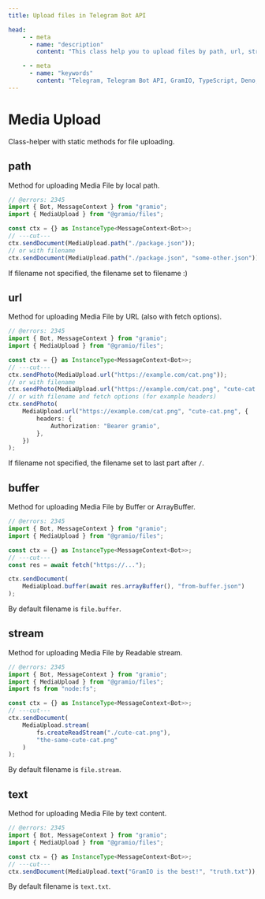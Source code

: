 ```yaml
---
title: Upload files in Telegram Bot API

head:
    - - meta
      - name: "description"
        content: "This class help you to upload files by path, url, stream, buffer or text"

    - - meta
      - name: "keywords"
        content: "Telegram, Telegram Bot API, GramIO, TypeScript, Deno, Bun, Node.JS, Nodejs, file upload, file_id, attach"
---
```


# Media Upload

Class-helper with static methods for file uploading.

## path

Method for uploading Media File by local path.

```ts twoslash
// @errors: 2345
import { Bot, MessageContext } from "gramio";
import { MediaUpload } from "@gramio/files";

const ctx = {} as InstanceType<MessageContext<Bot>>;
// ---cut---
ctx.sendDocument(MediaUpload.path("./package.json"));
// or with filename
ctx.sendDocument(MediaUpload.path("./package.json", "some-other.json"));
```

If filename not specified, the filename set to filename :)

## url

Method for uploading Media File by URL (also with fetch options).

```ts twoslash
// @errors: 2345
import { Bot, MessageContext } from "gramio";
import { MediaUpload } from "@gramio/files";

const ctx = {} as InstanceType<MessageContext<Bot>>;
// ---cut---
ctx.sendPhoto(MediaUpload.url("https://example.com/cat.png"));
// or with filename
ctx.sendPhoto(MediaUpload.url("https://example.com/cat.png", "cute-cat.png"));
// or with filename and fetch options (for example headers)
ctx.sendPhoto(
    MediaUpload.url("https://example.com/cat.png", "cute-cat.png", {
        headers: {
            Authorization: "Bearer gramio",
        },
    })
);
```

If filename not specified, the filename set to last part after `/`.

## buffer

Method for uploading Media File by Buffer or ArrayBuffer.

```ts twoslash
// @errors: 2345
import { Bot, MessageContext } from "gramio";
import { MediaUpload } from "@gramio/files";

const ctx = {} as InstanceType<MessageContext<Bot>>;
// ---cut---
const res = await fetch("https://...");

ctx.sendDocument(
    MediaUpload.buffer(await res.arrayBuffer(), "from-buffer.json")
);
```

By default filename is `file.buffer`.

## stream

Method for uploading Media File by Readable stream.

```ts twoslash
// @errors: 2345
import { Bot, MessageContext } from "gramio";
import { MediaUpload } from "@gramio/files";
import fs from "node:fs";

const ctx = {} as InstanceType<MessageContext<Bot>>;
// ---cut---
ctx.sendDocument(
    MediaUpload.stream(
        fs.createReadStream("./cute-cat.png"),
        "the-same-cute-cat.png"
    )
);
```

By default filename is `file.stream`.

## text

Method for uploading Media File by text content.

```ts twoslash
// @errors: 2345
import { Bot, MessageContext } from "gramio";
import { MediaUpload } from "@gramio/files";

const ctx = {} as InstanceType<MessageContext<Bot>>;
// ---cut---
ctx.sendDocument(MediaUpload.text("GramIO is the best!", "truth.txt"));
```

By default filename is `text.txt`.
